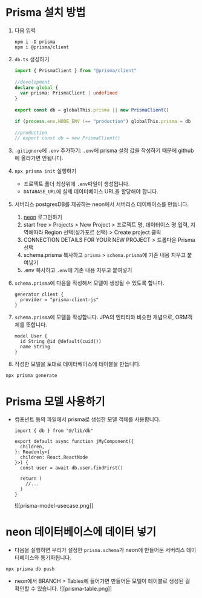 # Prisma 설치 방법
1. 다음 입력
	```
	npm i -D prisma
	npm i @prisma/client
	```

2. `db.ts` 생성하기
	```ts
	import { PrismaClient } from "@prisma/client"
	  
	//development
	declare global {
	  var prisma: PrismaClient | undefined
	}
	  
	export const db = globalThis.prisma || new PrismaClient()
	  
	if (process.env.NODE_ENV !== "production") globalThis.prisma = db
	  
	//production
	// export const db = new PrismaClient()
	```

3. `.gitignore`에 `.env` 추가하기: `.env`에 prisma 설정 값을 작성하기 때문에 github에 올라가면 안됩니다. 

4. `npx prisma init` 실행하기
	- 프로젝트 폴더 최상위에 `.env`파일이 생성됩니다.
	- `DATABASE_URL`에 실제 데이터베이스 URL을 할당해야 합니다.

5. 서버리스 postgresDB를 제공하는 neon에서 서버리스 데이베이스를 만듭니다.
	1. [neon](https://neon.tech/) 로그인하기
	2. start free > Projects > New Project > 프로젝트 명, 데이터이스 명 입력, 지역에따라 Region 선택(싱가포르 선택) > Create project 클릭
	3. CONNECTION DETAILS FOR YOUR NEW PROJECT > 드롭다운 Prisma 선택
	4. schema.prisma 복사하고 `prisma` > `schema.prisma`에 기존 내용 지우고 붙여넣기
	5. .env 복사하고 `.env`에 기존 내용 지우고 붙여넣기

6. `schema.prisma`에 다음을 작성해서 모델이 생성될 수 있도록 합니다.
	```
	generator client {
	  provider = "prisma-client-js"
	}
	```

7. `schema.prisma`에 모델을 작성합니다. JPA의 엔티티와 비슷한 개념으로, ORM객체를 뜻합니다.
	```
	model User {
	  id String @id @default(cuid())
	  name String
	}
	```

8. 작성한 모델을 토대로 데이터베이스에 테이블을 만듭니다.
```
npx prisma generate
```

# Prisma 모델 사용하기
- 컴포넌트 등의 파일에서 prisma로 생성한 모델 객체를 사용합니다.
	```tsx
	import { db } from "@/lib/db"
	
	export default async function jMyComponent({
	  children,
	}: Readonly<{
	  children: React.ReactNode
	}>) {
	  const user = await db.user.findFirst()
	  
	  return (
	    //...
	  )
	}
	```

	![[prisma-model-usecase.png]]

# neon 데이터베이스에 데이터 넣기
- 다음을 실행하면 우리가 설정한 `prisma.schema`가 neon에 만들어둔 서버리스 데이터베이스와 동기화됩니다.
```
npx prisma db push
```

- neon에서 BRANCH > Tables에 들어가면 만들어둔 모델이 테이블로 생성된 걸 확인할 수 있습니다.
![[prisma-table.png]]
